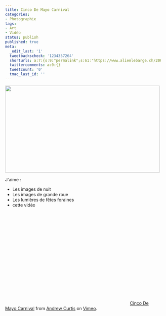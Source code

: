 ```yaml
---
title: Cinco De Mayo Carnival
categories:
- Photographie
tags:
- Art
- Vidéo
status: publish
published: true
meta:
  _edit_last: '1'
  tweetbackscheck: '1234357264'
  shorturls: a:7:{s:9:"permalink";s:61:"https://www.alienlebarge.ch/2008/05/12/cinco-de-mayo-carnival/";s:7:"tinyurl";s:25:"https://tinyurl.com/aqdww3";s:4:"isgd";s:17:"https://is.gd/iAcI";s:5:"bitly";s:18:"https://bit.ly/FgL1";s:5:"snipr";s:22:"https://snipr.com/beg1w";s:5:"snurl";s:22:"https://snurl.com/beg1w";s:7:"snipurl";s:24:"https://snipurl.com/beg1w";}
  twittercomments: a:0:{}
  tweetcount: '0'
  tmac_last_id: ''
---
```

<img class="alignnone size-medium wp-image-517" title="gdroue" src="https://dlgjp9x71cipk.cloudfront.net/2008/05/gdroue.png" alt="" width="500" height="281" />

J'aime :
<ul>
	<li>Les images de nuit</li>
	<li>Les images de grande roue</li>
	<li>Les lumières de fêtes foraines</li>
	<li>cette vidéo</li>
</ul>
<div><!--more--></div>
<object classid="clsid:d27cdb6e-ae6d-11cf-96b8-444553540000" width="400" height="300" codebase="https://download.macromedia.com/pub/shockwave/cabs/flash/swflash.cab#version=6,0,40,0"><param name="quality" value="best" /><param name="allowfullscreen" value="true" /><param name="scale" value="showAll" /><param name="src" value="https://www.vimeo.com/moogaloop.swf?clip_id=979938&amp;server=www.vimeo.com&amp;fullscreen=1&amp;show_title=1&amp;show_byline=1&amp;show_portrait=0&amp;color=" /><embed type="application/x-shockwave-flash" width="400" height="300" src="https://www.vimeo.com/moogaloop.swf?clip_id=979938&amp;server=www.vimeo.com&amp;fullscreen=1&amp;show_title=1&amp;show_byline=1&amp;show_portrait=0&amp;color=" scale="showAll" allowfullscreen="true" quality="best"></embed></object>
<a href="https://www.vimeo.com/979938?pg=embed&amp;sec=979938">Cinco De Mayo Carnival</a> from <a href="https://www.vimeo.com/ac?pg=embed&amp;sec=979938">Andrew Curtis</a> on <a href="https://vimeo.com?pg=embed&amp;sec=979938">Vimeo</a>.
